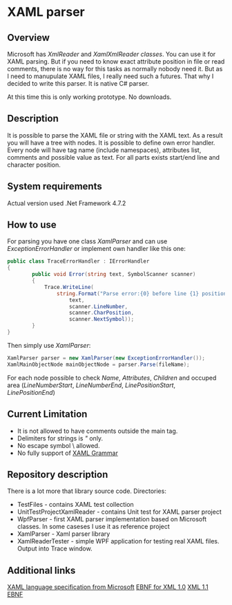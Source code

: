 # XAML parser
## Overview ##

Microsoft has *XmlReader* and *XamlXmlReader classes*. You can use it for XAML parsing.
But if you need to know exact attribute position in file or read comments, there is no way for this tasks as normally nobody need it.
But as I need to manupulate XAML files, I really need such a futures. That why I decided to write this parser.
It is native C# parser.

At this time this is only working prototype. No downloads.


## Description

It is possible to parse the XAML file or string with the XAML text. As a result you will have a tree with nodes.
It is possible to define own error handler.
Every node will have tag name (include namespaces), attributes list, comments and possible value as text.
For all parts exists start/end line and character position.

## System requirements

Actual version used .Net Framework 4.7.2


## How to use

For parsing you have one class *XamlParser* and can use *ExceptionErrorHandler* or implement own handler like this one:

```C#
public class TraceErrorHandler : IErrorHandler
{
        public void Error(string text, SymbolScanner scanner)
        {
            Trace.WriteLine(
                string.Format("Parse error:{0} before line {1} position {2} symbol '{3}'",
                    text,
                    scanner.LineNumber,
                    scanner.CharPosition,
                    scanner.NextSymbol));
        }
}
```

Then simply use *XamlParser*:
```C#
XamlParser parser = new XamlParser(new ExceptionErrorHandler());
XamlMainObjectNode mainObjectNode = parser.Parse(fileName);
```
For each node possible to check *Name*, *Attributes*, *Children* and occuped area (*LineNumberStart*, *LineNumberEnd*, *LinePositionStart*, *LinePositionEnd*)

## Current Limitation

- It is not allowed to have comments outside the main tag.
- Delimiters for strings is *"* only.
- No escape symbol \ allowed.
- No fully support of [XAML Grammar](XamlParser/Syntax.md)

## Repository description

There is a lot more that library source code.
Directories:
- TestFiles - contains XAML test collection
- UnitTestProjectXamlReader - contains Unit test for XAML parser project
- WpfParser - first XAML parser implementation based on Microsoft classes. In some caseses I use it as reference project
- XamlParser - Xaml parser library
- XamlReaderTester - simple WPF application for testing real XAML files. Output into Trace window.

## Additional links

[XAML language specification from Microsoft](https://download.microsoft.com/download/0/A/6/0A6F7755-9AF5-448B-907D-13985ACCF53E/%5BMS-XAML%5D.pdf)
[EBNF for XML 1.0](http://jelks.nu/XML/xmlebnf.html)
[XML 1.1 EBNF](https://www.liquid-technologies.com/XML/EBNF1.1.aspx)